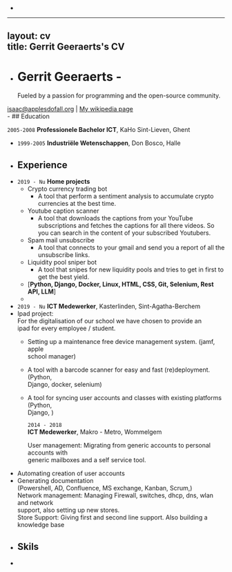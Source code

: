 -  
---
  layout: cv  
  title: Gerrit Geeraerts's CV
---
- # Gerrit Geeraerts -  
  Fueled by a passion for programming and the open-source community.  
    
<div id="webaddress">
  <a href="isaac@applesdofall.org">isaac@applesdofall.org</a>
  | <a href="http://en.wikipedia.org/wiki/Isaac_Newton">My wikipedia page</a>
  </div>
- ## Education
    
  `2005-2008` **Professionele Bachelor ICT**, KaHo Sint-Lieven, Ghent  
- `1999-2005` **Industriële Wetenschappen**, Don Bosco, Halle  
- ## Experience  
- `2019 - Nu` **Home projects**  
	- Crypto currency trading bot  
		- A tool that perform a sentiment analysis to accumulate crypto currencies at the best time.  
	- Youtube caption scanner  
		- A tool that downloads the captions from your YouTube subscriptions and fetches the captions for all there videos. So you can search in the content of your subscribed Youtubers.  
	- Spam mail unsubscribe  
		- A tool that connects to your gmail and send you a report of all the unsubscribe links.  
	- Liquidity pool sniper bot  
		- A tool that snipes for new liquidity pools and tries to get in first to get the best yield.  
	- [**Python, Django, Docker, Linux, HTML, CSS, Git, Selenium, Rest API, LLM**]  
	-  
- `2019 - Nu` **ICT Medewerker**, Kasterlinden, Sint-Agatha-Berchem  
- Ipad project:   
  For the digitalisation of our school we have chosen to provide an  
  ipad for every employee / student.  
	- Setting up a maintenance free device management system. (jamf, apple  
	  school manager)  
	- A tool with a barcode scanner for easy and fast (re)deployment. (Python,  
	  Django, docker, selenium)  
	- A tool for syncing user accounts and classes with existing platforms (Python,  
	  Django, )  
	    
	  `2014 - 2018`  
	  **ICT Medewerker**, Makro - Metro, Wommelgem  
	    
	  User management: Migrating from generic accounts to personal accounts with  
	  generic mailboxes and a self service tool.  
- Automating creation of user accounts  
- Generating documentation  
  (Powershell, AD, Confluence, MS exchange, Kanban, Scrum,)  
  Network management: Managing Firewall, switches, dhcp, dns, wlan and network  
  support, also setting up new stores.  
  Store Support: Giving first and second line support. Also building a knowledge base  
- ## Skils  
    
<!-- ### Footer
  
  Last updated: May 2013 -->
-  
